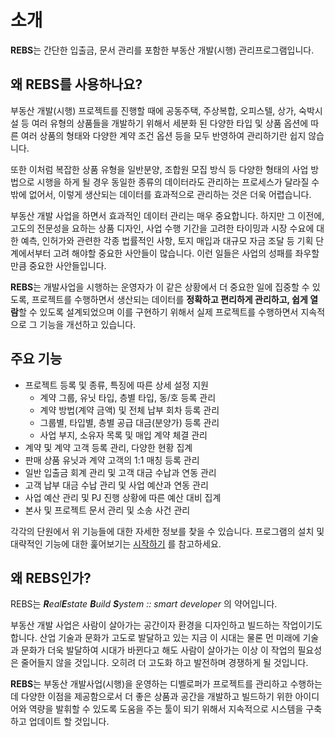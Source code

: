 # 소개

**REBS**는 간단한 입출금, 문서 관리를 포함한 부동산 개발(시행) 관리프로그램입니다.

## 왜 REBS를 사용하나요?

부동산 개발(시행) 프로젝트를 진행할 때에 공동주택, 주상복합, 오피스텔, 상가, 숙박시설 등 여러 유형의 상품들을 개발하기 위해서 세분화 된 다양한 타입 및 상품 옵션에 따른 여러 상품의 형태와 다양한 계약 조건
옵션 등을 모두 반영하여 관리하기란 쉽지 않습니다.

또한 이처럼 복잡한 상품 유형을 일반분양, 조합원 모집 방식 등 다양한 형태의 사업 방법으로 시행을 하게 될 경우 동일한 종류의 데이터라도 관리하는 프로세스가 달라질 수밖에 없어서, 이렇게 생산되는 데이터를
효과적으로 관리하는 것은 더욱 어렵습니다.

부동산 개발 사업을 하면서 효과적인 데이터 관리는 매우 중요합니다. 하지만 그 이전에, 고도의 전문성을 요하는 상품 디자인, 사업 수행 기간을 고려한 타이밍과 시장 수요에 대한 예측, 인허가와 관련한 각종 법률적인
사항, 토지 매입과 대규모 자금 조달 등 기획 단계에서부터 고려 해야할 중요한 사안들이 많습니다. 이런 일들은 사업의 성패를 좌우할 만큼 중요한 사안들입니다.

**REBS**는 개발사업을 시행하는 운영자가 이 같은 상황에서 더 중요한 일에 집중할 수 있도록, 프로젝트를 수행하면서 생산되는 데이터를 **정확하고 편리하게 관리하고, 쉽게 열람**할 수 있도록 설계되었으며 이를
구현하기 위해서 실제 프로젝트를 수행하면서 지속적으로 그 기능을 개선하고 있습니다.

## 주요 기능

- 프로젝트 등록 및 종류, 특징에 따른 상세 설정 지원
    - 계약 그룹, 유닛 타입, 층별 타입, 동/호 등록 관리
    - 계약 방법(계약 금액) 및 전체 납부 회차 등록 관리
    - 그룹별, 타입별, 층별 공급 대금(분양가) 등록 관리
    - 사업 부지, 소유자 목록 및 매입 계약 체결 관리
- 계약 및 계약 고객 등록 관리, 다양한 현황 집계
- 판매 상품 유닛과 계약 고객의 1:1 매칭 등록 관리
- 일반 입출금 회계 관리 및 고객 대금 수납과 연동 관리
- 고객 납부 대금 수납 관리 및 사업 예산과 연동 관리
- 사업 예산 관리 및 PJ 진행 상황에 따른 예산 대비 집계
- 본사 및 프로젝트 문서 관리 및 소송 사건 관리

각각의 단원에서 위 기능들에 대한 자세한 정보를 찾을 수 있습니다. 프로그램의 설치 및 대략적인 기능에 대한 훑어보기는
[시작하기](/intro/getting-started) 를 참고하세요.

## 왜 REBS인가?

REBS는 _**R**eal**E**state **B**uild **S**ystem :: smart developer_ 의 약어입니다.

부동산 개발 사업은 사람이 살아가는 공간이자 환경을 디자인하고 빌드하는 작업이기도 합니다. 산업 기술과 문화가 고도로 발달하고 있는 지금 이 시대는 물론 먼 미래에 기술과 문화가 더욱 발달하여 시대가 바뀐다고 해도
사람이 살아가는 이상 이 작업의 필요성은 줄어들지 않을 것입니다. 오히려 더 고도화 하고 발전하며 경쟁하게 될 것입니다.

**REBS**는 부동산 개발사업(시행)을 운영하는 디벨로퍼가 프로젝트를 관리하고 수행하는 데 다양한 이점을 제공함으로서 더 좋은 상품과 공간을 개발하고 빌드하기 위한 아이디어와 역량을 발휘할 수 있도록 도움을 주는
툴이 되기 위해서 지속적으로 시스템을 구축하고 업데이트 할 것입니다.
